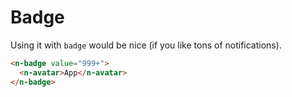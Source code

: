 # Badge

Using it with `badge` would be nice (if you like tons of notifications).

```html
<n-badge value="999+">
  <n-avatar>App</n-avatar>
</n-badge>
```
